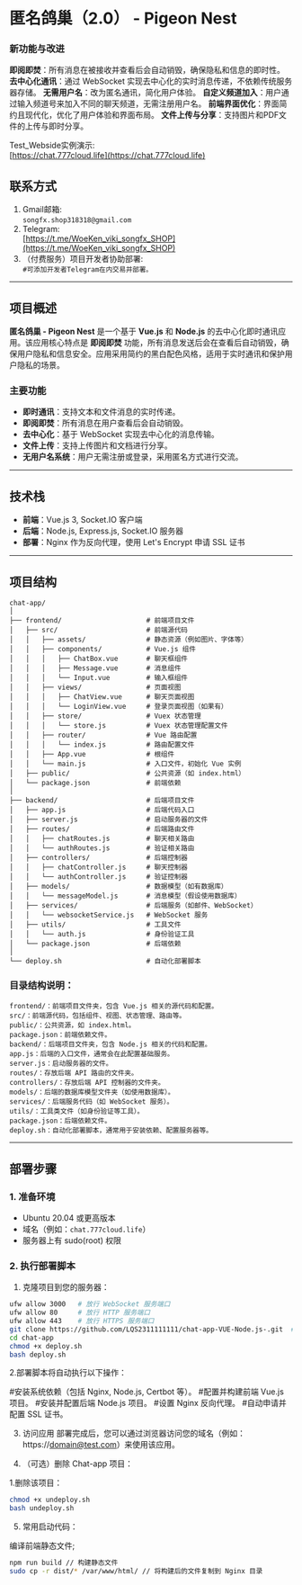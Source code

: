 # 匿名鸽巢（2.0） - Pigeon Nest

### 新功能与改进
**即阅即焚**：所有消息在被接收并查看后会自动销毁，确保隐私和信息的即时性。
**去中心化通讯**：通过 WebSocket 实现去中心化的实时消息传递，不依赖传统服务器存储。
**无需用户名**：改为匿名通讯，简化用户体验。
**自定义频道加入**：用户通过输入频道号来加入不同的聊天频道，无需注册用户名。
**前端界面优化**：界面简约且现代化，优化了用户体验和界面布局。
**文件上传与分享**：支持图片和PDF文件的上传与即时分享。

Test_Webside实例演示:  
[https://chat.777cloud.life](https://chat.777cloud.life)

## 联系方式

1. Gmail邮箱:  
   `songfx.shop318318@gmail.com`
2. Telegram:  
   [https://t.me/WoeKen_viki_songfx_SHOP](https://t.me/WoeKen_viki_songfx_SHOP)
3. （付费服务）项目开发者协助部署:  
   `#可添加开发者Telegram在内交易并部署。`

---

## 项目概述

**匿名鸽巢 - Pigeon Nest** 是一个基于 **Vue.js** 和 **Node.js** 的去中心化即时通讯应用。该应用核心特点是 **即阅即焚** 功能，所有消息发送后会在查看后自动销毁，确保用户隐私和信息安全。应用采用简约的黑白配色风格，适用于实时通讯和保护用户隐私的场景。

### 主要功能

- **即时通讯**：支持文本和文件消息的实时传递。
- **即阅即焚**：所有消息在用户查看后会自动销毁。
- **去中心化**：基于 WebSocket 实现去中心化的消息传输。
- **文件上传**：支持上传图片和文档进行分享。
- **无用户名系统**：用户无需注册或登录，采用匿名方式进行交流。

---

## 技术栈

- **前端**：Vue.js 3, Socket.IO 客户端
- **后端**：Node.js, Express.js, Socket.IO 服务器
- **部署**：Nginx 作为反向代理，使用 Let's Encrypt 申请 SSL 证书

---

## 项目结构
```
chat-app/
│
├── frontend/                     # 前端项目文件
│   ├── src/                      # 前端源代码
│   │   ├── assets/               # 静态资源（例如图片、字体等）
│   │   ├── components/           # Vue.js 组件
│   │   │   ├── ChatBox.vue       # 聊天框组件
│   │   │   ├── Message.vue       # 消息组件
│   │   │   └── Input.vue         # 输入框组件
│   │   ├── views/                # 页面视图
│   │   │   ├── ChatView.vue      # 聊天页面视图
│   │   │   └── LoginView.vue     # 登录页面视图（如果有）
│   │   ├── store/                # Vuex 状态管理
│   │   │   └── store.js          # Vuex 状态管理配置文件
│   │   ├── router/               # Vue 路由配置
│   │   │   └── index.js          # 路由配置文件
│   │   ├── App.vue               # 根组件
│   │   └── main.js               # 入口文件，初始化 Vue 实例
│   ├── public/                   # 公共资源（如 index.html）
│   └── package.json              # 前端依赖
│
├── backend/                      # 后端项目文件
│   ├── app.js                    # 后端代码入口
│   ├── server.js                 # 启动服务器的文件
│   ├── routes/                   # 后端路由文件
│   │   ├── chatRoutes.js         # 聊天相关路由
│   │   └── authRoutes.js         # 验证相关路由
│   ├── controllers/              # 后端控制器
│   │   ├── chatController.js     # 聊天控制器
│   │   └── authController.js     # 验证控制器
│   ├── models/                   # 数据模型（如有数据库）
│   │   └── messageModel.js       # 消息模型（假设使用数据库）
│   ├── services/                 # 后端服务（如邮件、WebSocket）
│   │   └── websocketService.js   # WebSocket 服务
│   ├── utils/                    # 工具文件
│   │   └── auth.js               # 身份验证工具
│   └── package.json              # 后端依赖
│
└── deploy.sh                     # 自动化部署脚本
```
### 目录结构说明：
```
frontend/：前端项目文件夹，包含 Vue.js 相关的源代码和配置。
src/：前端源代码，包括组件、视图、状态管理、路由等。
public/：公共资源，如 index.html。
package.json：前端依赖文件。
backend/：后端项目文件夹，包含 Node.js 相关的代码和配置。
app.js：后端的入口文件，通常会在此配置基础服务。
server.js：启动服务器的文件。
routes/：存放后端 API 路由的文件夹。
controllers/：存放后端 API 控制器的文件夹。
models/：后端的数据库模型文件夹（如使用数据库）。
services/：后端服务代码（如 WebSocket 服务）。
utils/：工具类文件（如身份验证等工具）。
package.json：后端依赖文件。
deploy.sh：自动化部署脚本，通常用于安装依赖、配置服务器等。
```

---

## 部署步骤

### 1. 准备环境

- Ubuntu 20.04 或更高版本
- 域名（例如：`chat.777cloud.life`）
- 服务器上有 sudo(root) 权限

### 2. 执行部署脚本

1. 克隆项目到您的服务器：

```bash
ufw allow 3000   # 放行 WebSocket 服务端口
ufw allow 80     # 放行 HTTP 服务端口
ufw allow 443    # 放行 HTTPS 服务端口
git clone https://github.com/LQS2311111111/chat-app-VUE-Node.js-.git  # 拉取 GitHub 项目
cd chat-app
chmod +x deploy.sh
bash deploy.sh
```
2.部署脚本将自动执行以下操作：

#安装系统依赖（包括 Nginx, Node.js, Certbot 等）。
#配置并构建前端 Vue.js 项目。
#安装并配置后端 Node.js 项目。
#设置 Nginx 反向代理。
#自动申请并配置 SSL 证书。

3. 访问应用
部署完成后，您可以通过浏览器访问您的域名（例如：https://domain@test.com）来使用该应用。

4. （可选）删除 Chat-app 项目：

1.删除该项目：
```bash
chmod +x undeploy.sh
bash undeploy.sh
```

5. 常用启动代码：
   
编译前端静态文件;

```bash
npm run build // 构建静态文件
sudo cp -r dist/* /var/www/html/ // 将构建后的文件复制到 Nginx 目录
```

